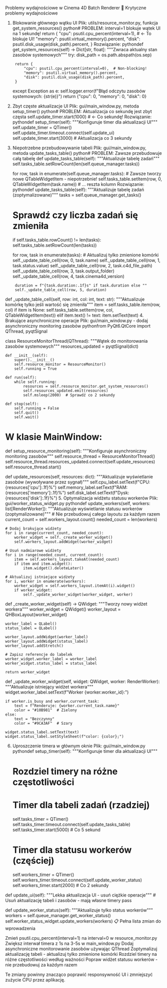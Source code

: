 Problemy wydajnościowe w Cinema 4D Batch Renderer
🚨 Krytyczne problemy wydajnościowe
1. Blokowanie głównego wątku UI
Plik: utils/resource_monitor.py, funkcja get_system_resources()
python# PROBLEM: interval=1 blokuje wątek UI na 1 sekundę!
return {
    "cpu": psutil.cpu_percent(interval=1),  # ← To blokuje UI!
    "memory": psutil.virtual_memory().percent,
    "disk": psutil.disk_usage(disk_path).percent,
}
Rozwiązanie:
pythondef get_system_resources(self) -> Dict[str, float]:
    """Zwraca aktualny stan zasobów systemowych"""
    try:
        disk_path = os.path.abspath(os.sep)
        
        return {
            "cpu": psutil.cpu_percent(interval=0),  # Non-blocking!
            "memory": psutil.virtual_memory().percent,
            "disk": psutil.disk_usage(disk_path).percent,
        }
    except Exception as e:
        self.logger.error(f"Błąd odczytu zasobów systemowych: {str(e)}")
        return {"cpu": 0, "memory": 0, "disk": 0}
2. Zbyt częste aktualizacje UI
Plik: gui/main_window.py, metoda setup_timer()
python# PROBLEM: Aktualizacja co sekundę jest zbyt częsta
self.update_timer.start(1000)  # ← Co sekundę!
Rozwiązanie:
pythondef setup_timer(self):
    """Konfiguruje timer dla aktualizacji UI"""
    self.update_timer = QTimer()
    self.update_timer.timeout.connect(self.update_ui)
    self.update_timer.start(3000)  # Aktualizacja co 3 sekundy
3. Niepotrzebne przebudowywanie tabeli
Plik: gui/main_window.py, metoda update_tasks_table()
python# PROBLEM: Zawsze przebudowuje całą tabelę
def update_tasks_table(self):
    """Aktualizuje tabelę zadań"""
    self.tasks_table.setRowCount(len(self.queue_manager.tasks))
    
    for row, task in enumerate(self.queue_manager.tasks):
        # Zawsze tworzy nowe QTableWidgetItem - niepotrzebnie!
        self.tasks_table.setItem(row, 0, QTableWidgetItem(task.name))
        # ... reszta kolumn
Rozwiązanie:
pythondef update_tasks_table(self):
    """Aktualizuje tabelę zadań (zoptymalizowane)"""
    tasks = self.queue_manager.get_tasks()
    
    # Sprawdź czy liczba zadań się zmieniła
    if self.tasks_table.rowCount() != len(tasks):
        self.tasks_table.setRowCount(len(tasks))
    
    for row, task in enumerate(tasks):
        # Aktualizuj tylko zmienione komórki
        self._update_table_cell(row, 0, task.name)
        self._update_table_cell(row, 1, task.status.value)
        self._update_table_cell(row, 2, task.c4d_file_path)
        self._update_table_cell(row, 3, task.output_folder)
        self._update_table_cell(row, 4, task.cinema4d_version)
        
        duration = f"{task.duration:.1f}s" if task.duration else ""
        self._update_table_cell(row, 5, duration)

def _update_table_cell(self, row: int, col: int, text: str):
    """Aktualizuje komórkę tylko jeśli wartość się zmieniła"""
    item = self.tasks_table.item(row, col)
    if item is None:
        self.tasks_table.setItem(row, col, QTableWidgetItem(text))
    elif item.text() != text:
        item.setText(text)
4. Brakujące asynchroniczne operacje
Plik: gui/main_window.py - dodaj asynchroniczny monitoring zasobów
pythonfrom PyQt6.QtCore import QThread, pyqtSignal

class ResourceMonitorThread(QThread):
    """Wątek do monitorowania zasobów systemowych"""
    resources_updated = pyqtSignal(dict)
    
    def __init__(self):
        super().__init__()
        self.resource_monitor = ResourceMonitor()
        self.running = True
    
    def run(self):
        while self.running:
            resources = self.resource_monitor.get_system_resources()
            self.resources_updated.emit(resources)
            self.msleep(2000)  # Sprawdź co 2 sekundy
    
    def stop(self):
        self.running = False
        self.quit()
        self.wait()

# W klasie MainWindow:
def setup_resource_monitoring(self):
    """Konfiguruje asynchroniczny monitoring zasobów"""
    self.resource_thread = ResourceMonitorThread()
    self.resource_thread.resources_updated.connect(self.update_resources)
    self.resource_thread.start()

def update_resources(self, resources: dict):
    """Aktualizuje wyświetlanie zasobów (wywoływane przez sygnał)"""
    self.cpu_label.setText(f"CPU: {resources['cpu']:.1f}%")
    self.memory_label.setText(f"RAM: {resources['memory']:.1f}%")
    self.disk_label.setText(f"Dysk: {resources['disk']:.1f}%")
5. Optymalizacja widżetu statusu workerów
Plik: gui/worker_status_widget.py
pythondef update_workers(self, workers: list[RenderWorker]):
    """Aktualizuje wyświetlanie statusu workerów (zoptymalizowane)"""
    # Nie przebudowuj całego layoutu za każdym razem
    current_count = self.workers_layout.count()
    needed_count = len(workers)
    
    # Dodaj brakujące widżety
    for i in range(current_count, needed_count):
        worker_widget = self._create_worker_widget()
        self.workers_layout.addWidget(worker_widget)
    
    # Usuń nadmiarowe widżety
    for i in range(needed_count, current_count):
        item = self.workers_layout.takeAt(needed_count)
        if item and item.widget():
            item.widget().deleteLater()
    
    # Aktualizuj istniejące widżety
    for i, worker in enumerate(workers):
        worker_widget = self.workers_layout.itemAt(i).widget()
        if worker_widget:
            self._update_worker_widget(worker_widget, worker)

def _create_worker_widget(self) -> QWidget:
    """Tworzy nowy widżet workera"""
    worker_widget = QWidget()
    worker_layout = QHBoxLayout(worker_widget)
    
    worker_label = QLabel()
    status_label = QLabel()
    
    worker_layout.addWidget(worker_label)
    worker_layout.addWidget(status_label)
    worker_layout.addStretch()
    
    # Zapisz referencje do labelek
    worker_widget.worker_label = worker_label
    worker_widget.status_label = status_label
    
    return worker_widget

def _update_worker_widget(self, widget: QWidget, worker: RenderWorker):
    """Aktualizuje istniejący widżet workera"""
    widget.worker_label.setText(f"Worker {worker.worker_id}:")
    
    if worker.is_busy and worker.current_task:
        text = f"Renderuje: {worker.current_task.name}"
        color = "#10B981"  # Zielony
    else:
        text = "Bezczynny"
        color = "#9CA3AF"  # Szary
    
    widget.status_label.setText(text)
    widget.status_label.setStyleSheet(f"color: {color};")
6. Uproszczenie timera w głównym oknie
Plik: gui/main_window.py
pythondef setup_timer(self):
    """Konfiguruje timer dla aktualizacji UI"""
    # Rozdziel timery na różne częstotliwości
    
    # Timer dla tabeli zadań (rzadziej)
    self.tasks_timer = QTimer()
    self.tasks_timer.timeout.connect(self.update_tasks_table)
    self.tasks_timer.start(5000)  # Co 5 sekund
    
    # Timer dla statusu workerów (częściej)
    self.workers_timer = QTimer()
    self.workers_timer.timeout.connect(self.update_worker_status)
    self.workers_timer.start(2000)  # Co 2 sekundy

def update_ui(self):
    """Lekka aktualizacja UI - usuń ciężkie operacje"""
    # Usuń aktualizację tabeli i zasobów - mają własne timery
    pass

def update_worker_status(self):
    """Aktualizuje tylko status workerów"""
    workers = self.queue_manager.get_worker_status()
    self.worker_status_widget.update_workers(workers)
📋 Pełna lista zmian do wprowadzenia

Zmień psutil.cpu_percent(interval=1) na interval=0 w resource_monitor.py
Zwiększ interwał timera z 1s na 3-5s w main_window.py
Dodaj asynchroniczne monitorowanie zasobów używając QThread
Zoptymalizuj aktualizację tabeli - aktualizuj tylko zmienione komórki
Rozdziel timery na różne częstotliwości według ważności
Popraw widżet statusu workerów - nie przebudowuj za każdym razem

Te zmiany powinny znacząco poprawić responsywność UI i zmniejszyć zużycie CPU przez aplikację.